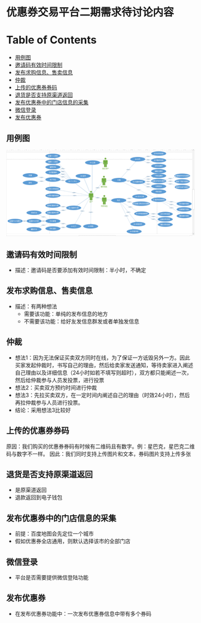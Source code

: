 # 优惠券交易平台二期需求待讨论内容

[TOC]:#

# Table of Contents
- [用例图](#用例图)
- [邀请码有效时间限制](#邀请码有效时间限制)
- [发布求购信息、售卖信息](#发布求购信息售卖信息)
- [仲裁](#仲裁)
- [上传的优惠券券码](#上传的优惠券券码)
- [退货是否支持原渠道返回](#退货是否支持原渠道返回)
- [发布优惠券中的门店信息的采集](#发布优惠券中的门店信息的采集)
- [微信登录](#微信登录)
- [发布优惠券](#发布优惠券)

## 用例图
![用例图](/doc/map/coupon-trand-use-case-map9.png)

## 邀请码有效时间限制
- 描述：邀请码是否要添加有效时间限制：半小时，不确定

## 发布求购信息、售卖信息
- 描述：有两种想法
  - 需要该功能：单纯的发布信息的地方
  - 不需要该功能：给好友发信息群发或者单独发信息

## 仲裁
- 想法1：因为无法保证买卖双方同时在线，为了保证一方诋毁另外一方。因此买家发起仲裁时，书写自己的理由，然后给卖家发送通知，等待卖家进入阐述自己理由以及详细信息（24小时如若不填写则超时），双方都只能阐述一次，然后给仲裁参与人员发投票，进行投票
- 想法2：买卖双方预约时间进行仲裁
- 想法3：先拉买卖双方，在一定时间内阐述自己的理由（时效24小时），然后再拉仲裁参与人员进行投票。
- 结论：采用想法3比较好

## 上传的优惠券券码
原因：我们购买的优惠券券码有时候有二维码且有数字。例：星巴克，星巴克二维码与数字不一样。
因此：我们同时支持上传图片和文本，券码图片支持上传多张

## 退货是否支持原渠道返回
- 是原渠道返回
- 退款返回到电子钱包

## 发布优惠券中的门店信息的采集
- 前提：百度地图会先定位一个城市
- 假如优惠券全店通用，则默认选择该市的全部门店

## 微信登录
- 平台是否需要提供微信登陆功能

## 发布优惠券
- 在发布优惠券功能中：一次发布优惠券信息中带有多个券码

